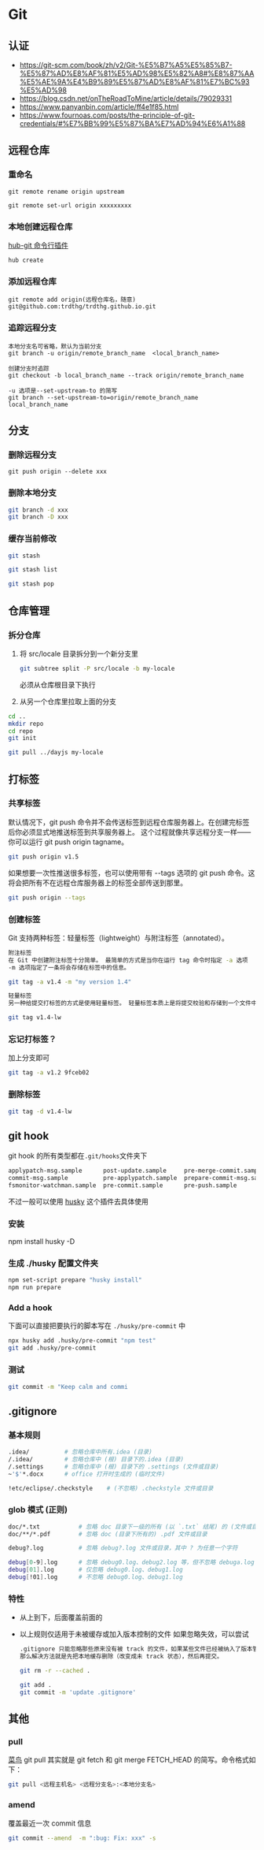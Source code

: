 # Git

## 认证

- <https://git-scm.com/book/zh/v2/Git-%E5%B7%A5%E5%85%B7-%E5%87%AD%E8%AF%81%E5%AD%98%E5%82%A8#%E8%87%AA%E5%AE%9A%E4%B9%89%E5%87%AD%E8%AF%81%E7%BC%93%E5%AD%98>
- <https://blog.csdn.net/onTheRoadToMine/article/details/79029331>
- <https://www.panyanbin.com/article/ff4e1f85.html>
- <https://www.fournoas.com/posts/the-principle-of-git-credentials/#%E7%BB%99%E5%87%BA%E7%AD%94%E6%A1%88>

## 远程仓库

### 重命名

```shell
git remote rename origin upstream

git remote set-url origin xxxxxxxxx
```

### 本地创建远程仓库

[hub-git 命令行插件](https://hub.github.com/)

```shell
hub create
```

### 添加远程仓库

```shell
git remote add origin(远程仓库名，随意) git@github.com:trdthg/trdthg.github.io.git
```

### 追踪远程分支

```shell
本地分支名可省略，默认为当前分支
git branch -u origin/remote_branch_name  <local_branch_name>

创建分支时追踪
git checkout -b local_branch_name --track origin/remote_branch_name

-u 选项是--set-upstream-to 的简写
git branch --set-upstream-to=origin/remote_branch_name  local_branch_name
```

## 分支

### 删除远程分支

```shell
git push origin --delete xxx
```

### 删除本地分支

```bash
git branch -d xxx
git branch -D xxx
```

### 缓存当前修改

```bash
git stash

git stash list

git stash pop
```

## 仓库管理

### 拆分仓库

1. 将 src/locale 目录拆分到一个新分支里

    ```bash
    git subtree split -P src/locale -b my-locale
    ```

    必须从仓库根目录下执行

2. 从另一个仓库里拉取上面的分支

  ```bash
  cd ..
  mkdir repo
  cd repo
  git init

  git pull ../dayjs my-locale
  ```

## 打标签

### 共享标签

默认情况下，git push 命令并不会传送标签到远程仓库服务器上。在创建完标签后你必须显式地推送标签到共享服务器上。
这个过程就像共享远程分支一样——你可以运行 git push origin tagname。

```bash
git push origin v1.5
```

如果想要一次性推送很多标签，也可以使用带有 --tags 选项的 git push 命令。这将会把所有不在远程仓库服务器上的标签全部传送到那里。

```bash
git push origin --tags
```

### 创建标签

Git 支持两种标签：轻量标签（lightweight）与附注标签（annotated）。

```bash
附注标签
在 Git 中创建附注标签十分简单。 最简单的方式是当你在运行 tag 命令时指定 -a 选项
-m 选项指定了一条将会存储在标签中的信息。

git tag -a v1.4 -m "my version 1.4"

轻量标签
另一种给提交打标签的方式是使用轻量标签。 轻量标签本质上是将提交校验和存储到一个文件中——没有保存任何其他信息。 创建轻量标签，不需要使用 -a、-s 或 -m 选项，只需要提供标签名字：

git tag v1.4-lw
```

### 忘记打标签？

加上分支即可

```bash
git tag -a v1.2 9fceb02
```

### 删除标签

```bash
git tag -d v1.4-lw
```

## git hook

git hook 的所有类型都在`.git/hooks`文件夹下

```bash
applypatch-msg.sample      post-update.sample     pre-merge-commit.sample    pre-rebase.sample        update.sample
commit-msg.sample          pre-applypatch.sample  prepare-commit-msg.sample  pre-receive.sample
fsmonitor-watchman.sample  pre-commit.sample      pre-push.sample            push-to-checkout.sample
```

不过一般可以使用 [husky](https://github.com/typicode/husky) 这个插件去具体使用

### 安装

npm install husky -D

### 生成 ./husky 配置文件夹

```bash
npm set-script prepare "husky install"
npm run prepare
```

### Add a hook

下面可以直接把要执行的脚本写在 `./husky/pre-commit` 中

```bash
npx husky add .husky/pre-commit "npm test"
git add .husky/pre-commit
```

### 测试

```bash
git commit -m "Keep calm and commi
```

## .gitignore

### 基本规则

```bash
.idea/          # 忽略仓库中所有.idea (目录)
/.idea/         # 忽略仓库中 (根) 目录下的.idea (目录)
/.settings      # 忽略仓库中 (根) 目录下的 .settings (文件或目录)
~'$'*.docx      # office 打开时生成的 (临时文件)

!etc/eclipse/.checkstyle    # (不忽略) .checkstyle 文件或目录
```

### glob 模式 (正则)

```bash
doc/*.txt           # 忽略 doc 目录下一级的所有 (以 `.txt` 结尾) 的 (文件或目录)
doc/**/*.pdf        # 忽略 doc (目录下所有的) .pdf 文件或目录

debug?.log          # 忽略 debug?.log 文件或目录，其中 ? 为任意一个字符

debug[0-9].log      # 忽略 debug0.log、debug2.log 等，但不忽略 debuga.log 文件
debug[01].log       # 仅忽略 debug0.log、debug1.log
debug[!01].log      # 不忽略 debug0.log、debug1.log
```

### 特性

- 从上到下，后面覆盖前面的
- 以上规则仅适用于未被缓存或加入版本控制的文件 如果忽略失效，可以尝试

  ```bash
  .gitignore 只能忽略那些原来没有被 track 的文件，如果某些文件已经被纳入了版本管理中，则修改.gitignore 是无效的。
  那么解决方法就是先把本地缓存删除（改变成未 track 状态），然后再提交。

  git rm -r --cached .

  git add .
  git commit -m 'update .gitignore'
  ```

## 其他

### pull

[菜鸟](https://www.runoob.com/git/git-pull.html) git pull 其实就是 git fetch 和 git
merge FETCH_HEAD 的简写。命令格式如下：

```bash
git pull <远程主机名> <远程分支名>:<本地分支名>
```

### amend

覆盖最近一次 commit 信息

```bash
git commit --amend  -m ":bug: Fix: xxx" -s
```
